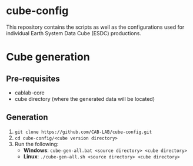 # cube-config

This repository contains the scripts as well as the configurations used for individual Earth System Data Cube (ESDC) productions. 

# Cube generation

## Pre-requisites

* cablab-core
* cube directory (where the generated data will be located)

## Generation

1. `git clone https://github.com/CAB-LAB/cube-config.git`
2. `cd cube-config/<cube version directory>`
3. Run the following:
   * **Windows**: `cube-gen-all.bat <source directory> <cube directory>`
   * **Linux**: `./cube-gen-all.sh <source directory> <cube directory>`

